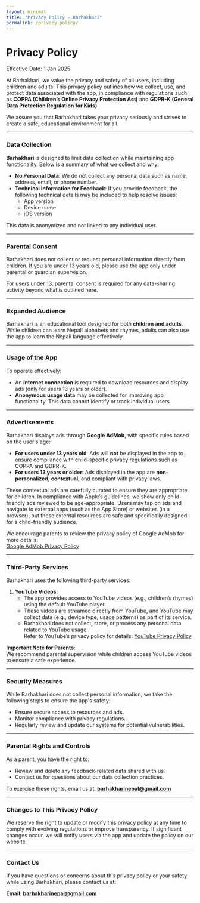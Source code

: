 ```yaml
---
layout: minimal
title: "Privacy Policy - Barhakhari"
permalink: /privacy-policy/
---
```


<style>
  /* Hide default Jekyll page title and header */
  h1.page-title {
    display: none;
  }
  header {
    display: none;
  }
</style>

# Privacy Policy

Effective Date: 1 Jan 2025

At Barhakhari, we value the privacy and safety of all users, including children and adults. This privacy policy outlines how we collect, use, and protect data associated with the app, in compliance with regulations such as **COPPA (Children’s Online Privacy Protection Act)** and **GDPR-K (General Data Protection Regulation for Kids)**. 

We assure you that Barhakhari takes your privacy seriously and strives to create a safe, educational environment for all.

---

### Data Collection

**Barhakhari** is designed to limit data collection while maintaining app functionality. Below is a summary of what we collect and why:

- **No Personal Data**: We do not collect any personal data such as name, address, email, or phone number.
- **Technical Information for Feedback**: If you provide feedback, the following technical details may be included to help resolve issues:
  - App version
  - Device name
  - iOS version

This data is anonymized and not linked to any individual user.

---

### Parental Consent

Barhakhari does not collect or request personal information directly from children. If you are under 13 years old, please use the app only under parental or guardian supervision. 

For users under 13, parental consent is required for any data-sharing activity beyond what is outlined here.

---

### Expanded Audience

Barhakhari is an educational tool designed for both **children and adults**. While children can learn Nepali alphabets and rhymes, adults can also use the app to learn the Nepali language effectively.

---

### Usage of the App

To operate effectively:
- An **internet connection** is required to download resources and display ads (only for users 13 years or older).
- **Anonymous usage data** may be collected for improving app functionality. This data cannot identify or track individual users.

---

### Advertisements

Barhakhari displays ads through **Google AdMob**, with specific rules based on the user's age:
- **For users under 13 years old**: Ads will **not** be displayed in the app to ensure compliance with child-specific privacy regulations such as COPPA and GDPR-K.
- **For users 13 years or older**: Ads displayed in the app are **non-personalized**, **contextual**, and compliant with privacy laws.

These contextual ads are carefully curated to ensure they are appropriate for children. In compliance with Apple’s guidelines, we show only child-friendly ads reviewed to be age-appropriate. Users may tap on ads and navigate to external apps (such as the App Store) or websites (in a browser), but these external resources are safe and specifically designed for a child-friendly audience.

We encourage parents to review the privacy policy of Google AdMob for more details:  
[Google AdMob Privacy Policy](https://policies.google.com/privacy?hl=en&gl=US)

---

### Third-Party Services

Barhakhari uses the following third-party services:  

1. **YouTube Videos**:  
   - The app provides access to YouTube videos (e.g., children’s rhymes) using the default YouTube player.
   - These videos are streamed directly from YouTube, and YouTube may collect data (e.g., device type, usage patterns) as part of its service.  
   - Barhakhari does not collect, store, or process any personal data related to YouTube usage.  
   Refer to YouTube’s privacy policy for details: [YouTube Privacy Policy](https://policies.google.com/privacy)

**Important Note for Parents**:  
We recommend parental supervision while children access YouTube videos to ensure a safe experience.

---

### Security Measures

While Barhakhari does not collect personal information, we take the following steps to ensure the app's safety:
- Ensure secure access to resources and ads.
- Monitor compliance with privacy regulations.
- Regularly review and update our systems for potential vulnerabilities.

---

### Parental Rights and Controls

As a parent, you have the right to:
- Review and delete any feedback-related data shared with us.
- Contact us for questions about our data collection practices.

To exercise these rights, email us at: **barhakharinepal@gmail.com**

---

### Changes to This Privacy Policy

We reserve the right to update or modify this privacy policy at any time to comply with evolving regulations or improve transparency. If significant changes occur, we will notify users via the app and update the policy on our website.

---

### Contact Us

If you have questions or concerns about this privacy policy or your safety while using Barhakhari, please contact us at:

**Email**: **barhakharinepal@gmail.com**

